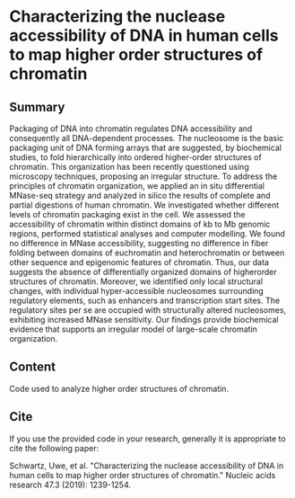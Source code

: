 # Characterizing the nuclease accessibility of DNA in human cells to map higher order structures of chromatin

## Summary

Packaging of DNA into chromatin regulates DNA accessibility and consequently all DNA-dependent processes.
The nucleosome is the basic packaging unit of DNA forming arrays that are suggested, by biochemical studies, to fold hierarchically into ordered higher-order structures of chromatin. This organization has been recently questioned using microscopy techniques, proposing an irregular structure. To address the principles of chromatin organization, we applied an in situ differential MNase-seq strategy and analyzed in silico the results of complete and partial digestions of human chromatin. We investigated whether different levels of chromatin packaging exist in the cell. We assessed the accessibility of chromatin within distinct domains of kb to Mb genomic regions, performed statistical analyses and computer modelling. We found no difference in MNase accessibility, suggesting no difference in fiber folding between domains of euchromatin and heterochromatin or between other sequence and epigenomic features of chromatin. Thus, our data suggests the absence of differentially organized domains of higherorder structures of chromatin. Moreover, we identified only local structural changes, with individual hyper-accessible nucleosomes surrounding regulatory elements, such as enhancers and transcription start sites. The regulatory sites per se are occupied with structurally altered nucleosomes, exhibiting increased MNase sensitivity. Our findings provide biochemical evidence that supports an irregular model of large-scale chromatin organization.

## Content
Code used to analyze higher order structures of chromatin.  

## Cite
If you use the provided code in your research, generally it is appropriate to cite the following paper:

Schwartz, Uwe, et al. "Characterizing the nuclease accessibility of DNA in human cells to map higher order structures of chromatin." Nucleic acids research 47.3 (2019): 1239-1254.
